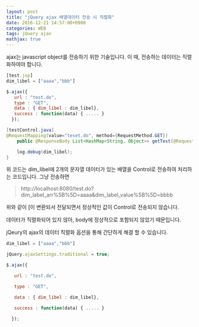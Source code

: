 ```yaml
---
layout: post
title: "jQuery ajax 배열데이터 전송 시 직렬화"
date: 2016-12-21 14:57:00+0900
categories: WEB
tags: jQuery ajax
mathjax: true
---
```



ajax는 javascript object를 전송하기 위한 기술입니다.
이 때, 전송하는 데이터는 직렬화하여야 합니다.

```javascript
[test.jsp]
dim_libel = ["aaaa","bbb"]

$.ajax({
   url : "test.do",
   type : "GET",
   data : { dim_libel : dim_libel},
   success : function(data) { ..... }
  });
```


```java
[testControl.java]
@RequestMapping(value="teset.do", method={RequestMethod.GET})	
	public @ResponseBody List<HashMap<String, Object>> getTest(@RequestParam(value="dim_libel", required=false) String[] dim_libel ) {

    log.debug(dim_libel);
} 
```


위 코드는 dim_libel에 2개의 문자열 데이터가 있는 배열을 Control로 전송하여 처리하는 코드입니다.
그냥 전송하면 
> http://localhost:8080/test.do?dim_label_arr%5B%5D=aaaa&dim_label_value%5B%5D=bbbb

위와 같이 [이 변환되서 전달되면서 정상적인 값이 Control로 전송되지 않습니다.

데이터가 직렬화되어 있지 않아, body에 정상적으로 포함되지 않았기 때문입니다.


jQeury의 ajax의 데이터 직렬화 옵션을 통해 간단하게 해결 할 수 있습니다.

```javascript
dim_libel = ["aaaa","bbb"]

jQuery.ajaxSettings.traditional = true;

$.ajax({

   url : "test.do",

   type : "GET",

   data : { dim_libel : dim_libel},

   success : function(data) { ..... }

  });
```
